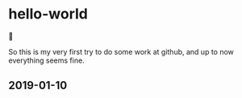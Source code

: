 # hello-world
🥳

So this is my very first try to do some work at github, and up to now everything seems fine.
## 2019-01-10
